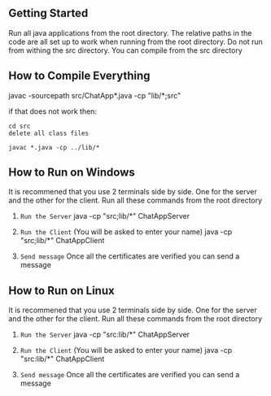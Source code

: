 ## Getting Started

Run all java applications from the root directory. The relative paths in the code are all set up to work when running from the root directory.
Do not run from withing the src directory. You can compile from the src directory

## How to Compile Everything

javac -sourcepath src/ChatApp*.java -cp "lib/*;src"

if that does not work then:

    cd src
    delete all class files

    javac *.java -cp ../lib/*

## How to Run on Windows

It is recommened that you use 2 terminals side by side. One for the server and the other for the client.
Run all these commands from the root directory

1) `Run the Server`
    java -cp "src;lib/*" ChatAppServer

2) `Run the Client` (You will be asked to enter your name)
    java -cp "src;lib/*" ChatAppClient

3) `Send message`
    Once all the certificates are verified you can send a message

## How to Run on Linux

It is recommened that you use 2 terminals side by side. One for the server and the other for the client.
Run all these commands from the root directory

1) `Run the Server`
    java -cp "src:lib/*" ChatAppServer

2) `Run the Client` (You will be asked to enter your name)
    java -cp "src:lib/*" ChatAppClient

3) `Send message`
    Once all the certificates are verified you can send a message



